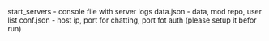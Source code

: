 start_servers - console file with server logs
data.json - data, mod repo, user list
conf.json - host ip, port for chatting, port fot auth (please setup it befor run)

